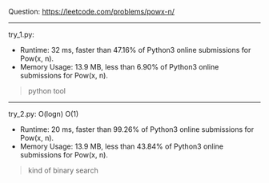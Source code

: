 Question: https://leetcode.com/problems/powx-n/

---

try_1.py:
* Runtime: 32 ms, faster than 47.16% of Python3 online submissions for Pow(x, n).
* Memory Usage: 13.9 MB, less than 6.90% of Python3 online submissions for Pow(x, n).

> python tool

---

try_2.py: O(logn) O(1)
* Runtime: 20 ms, faster than 99.26% of Python3 online submissions for Pow(x, n).
* Memory Usage: 13.9 MB, less than 43.84% of Python3 online submissions for Pow(x, n).

> kind of binary search
